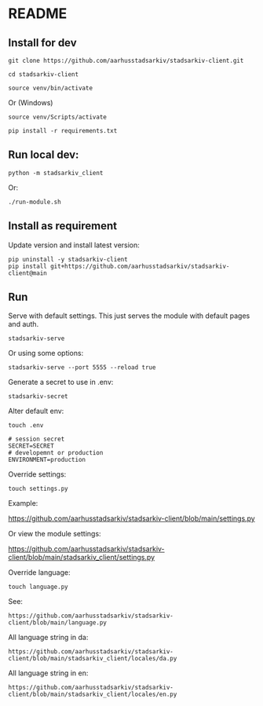 # README

## Install for dev

    git clone https://github.com/aarhusstadsarkiv/stadsarkiv-client.git

    cd stadsarkiv-client

    source venv/bin/activate

Or (Windows)

    source venv/Scripts/activate

    pip install -r requirements.txt

## Run local dev:

    python -m stadsarkiv_client

Or: 

    ./run-module.sh

## Install as requirement

Update version and install latest version:

    pip uninstall -y stadsarkiv-client
    pip install git+https://github.com/aarhusstadsarkiv/stadsarkiv-client@main 

## Run 

Serve with default settings. This just serves the module with default pages and auth.  

    stadsarkiv-serve

Or using some options:

    stadsarkiv-serve --port 5555 --reload true

Generate a secret to use in .env:

    stadsarkiv-secret

Alter default env:

    touch .env

```.env
# session secret
SECRET=SECRET
# developemnt or production
ENVIRONMENT=production
```

Override settings: 

    touch settings.py

Example:

https://github.com/aarhusstadsarkiv/stadsarkiv-client/blob/main/settings.py

Or view the module settings:

https://github.com/aarhusstadsarkiv/stadsarkiv-client/blob/main/stadsarkiv_client/settings.py

Override language:

    touch language.py

See:
    
    https://github.com/aarhusstadsarkiv/stadsarkiv-client/blob/main/language.py

All language string in da:

    https://github.com/aarhusstadsarkiv/stadsarkiv-client/blob/main/stadsarkiv_client/locales/da.py

All language string in en:

    https://github.com/aarhusstadsarkiv/stadsarkiv-client/blob/main/stadsarkiv_client/locales/en.py



